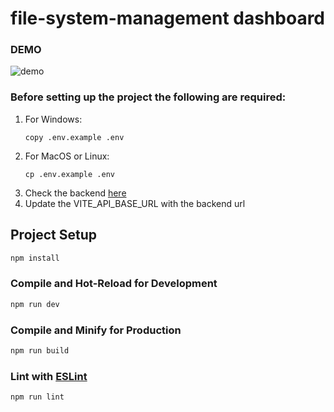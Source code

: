 # file-system-management dashboard

### DEMO
![demo](https://github.com/ealili/file-managenemt-system-frontend/assets/37370292/1ec8b20c-a81f-4fc4-a4d6-89d70c5c2712)


### Before setting up the project the following are required: 
1. For Windows: 
    ```
    copy .env.example .env
    ```
2. For MacOS or Linux:
    ```
   cp .env.example .env
    ```
3. Check the backend [here](https://github.com/ealili/file-management-system-api)
4. Update the VITE_API_BASE_URL with the backend url

## Project Setup

```sh
npm install
```

### Compile and Hot-Reload for Development

```sh
npm run dev
```

### Compile and Minify for Production

```sh
npm run build
```

### Lint with [ESLint](https://eslint.org/)

```sh
npm run lint
```
